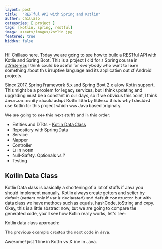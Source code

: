 ```yaml
---
layout: post
title:  "RESTful API with Spring and Kotlin"
author: chillaso
categories: [ project ]
tags: [kotlin, spring, restful]
image: assets/images/kotlin.jpg
featured: true
hidden: false
---
```


Hi! Chillaso here. Today we are going to see how to build a RESTful API with Kotlin and Spring Boot. This is a project I did for a Spring course in [atSistemas](https://www.atsistemas.com) I think could be useful for everybody who want to learn something about this irruptive language and its application out of Android projects.

Since 2017, Spring Framework 5.x and Spring Boot 2.x allow Kotlin support. This might be a problem for legacy services, but I think updating and upgrading must be a constant in our days, so if we obvious this point, I think Java community should adapt Kotlin little by little so this is why I decided use Kotlin for this project which was Java based originally.

We are going to see this next stuffs and in this order:

* Entities and DTOs - [Kotlin Data Class](https://kotlinlang.org/docs/reference/data-classes.html)
* Repository with Spring Data
* Service
* Mapper
* Controller
* DI in Kotlin
* Null-Safety. Optionals vs ?
* Testing

## Kotlin Data Class

Kotlin Data class is basically a shortening of a lot of stuffs if Java you should implement manually. Kotlin always create getters and setter by default (setters only if var is declarated) and default constructor, but with data class we have methods such as equals, hashCode, toString and copy. Okey, this is a little abstract now, but we are going to compare the generated code, you'll see how Kotlin really works, let's see:

Kotlin data class approach:

The previous example creates the next code in Java:

Awesome! just 1 line in Kotlin vs X line in Java. 
